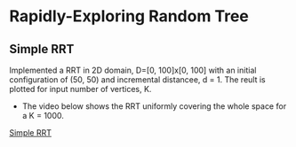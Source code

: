 # Rapidly-Exploring Random Tree
## Simple RRT
Implemented a RRT in 2D domain, D=[0, 100]x[0, 100] with an initial configuration of (50, 50) and incremental distancee, d = 1. The reult is plotted for input number of vertices, K.
* The video below shows the RRT uniformly covering the whole space for a K = 1000.

[Simple RRT](https://user-images.githubusercontent.com/60728026/214358940-66b73a73-9ce9-427d-9737-9bebee50ec09.mp4)

## 